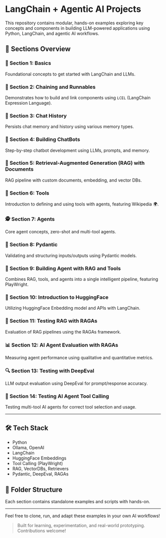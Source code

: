 # LangChain + Agentic AI Projects

This repository contains modular, hands-on examples exploring key concepts and components in building LLM-powered applications using Python, LangChain, and agentic AI workflows.

## 🚀 Sections Overview

### 📘 Section 1: Basics

Foundational concepts to get started with LangChain and LLMs.

### 🔗 Section 2: Chaining and Runnables

Demonstrates how to build and link components using `LCEL` (LangChain Expression Language).

### 💬 Section 3: Chat History

Persists chat memory and history using various memory types.

### 🤖 Section 4: Building ChatBots

Step-by-step chatbot development using LLMs, prompts, and memory.

### 📄 Section 5: Retrieval-Augmented Generation (RAG) with Documents

RAG pipeline with custom documents, embedding, and vector DBs.

### 🧰 Section 6: Tools

Introduction to defining and using tools with agents, featuring Wikipedia 🌍.

### 🕵️ Section 7: Agents

Core agent concepts, zero-shot and multi-tool agents.

### 🧱 Section 8: Pydantic

Validating and structuring inputs/outputs using Pydantic models.

### 🧠 Section 9: Building Agent with RAG and Tools

Combines RAG, tools, and agents into a single intelligent pipeline, featuring PlayWright.

### 🤗 Section 10: Introduction to HuggingFace

Utilizing HuggingFace Enbedding model and APIs with LangChain.

### 🧪 Section 11: Testing RAG with RAGAs

Evaluation of RAG pipelines using the RAGAs framework.

### 📊 Section 12: AI Agent Evaluation with RAGAs

Measuring agent performance using qualitative and quantitative metrics.

### 🔍 Section 13: Testing with DeepEval

LLM output evaluation using DeepEval for prompt/response accuracy.

### 🧪 Section 14: Testing AI Agent Tool Calling

Testing multi-tool AI agents for correct tool selection and usage.

---

## 🛠️ Tech Stack

* Python
* Ollama, OpenAI
* LangChain
* HuggingFace Embeddings
* Tool Calling (PlayWright)
* RAG, VectorDBs, Retrievers
* Pydantic, DeepEval, RAGAs

## 📂 Folder Structure

Each section contains standalone examples and scripts with hands-on.

---

Feel free to clone, run, and adapt these examples in your own AI workflows!

> Built for learning, experimentation, and real-world prototyping. Contributions welcome!
